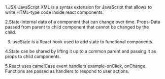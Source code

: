 1.JSX-JavaScript XML is a syntax extension for JavaScript that allows to write HTML-type code inside react components.

2.State-Internal data of a component that can change over time.
Props-Data passed from parent to child component that cannot be changed by the child.

3. useState is a React hook used to add state to functional components.

4.State can be shared by lifting it up to a common parent and passing it as props to child components.

5.React uses camelCase event handlers example-onClick, onChange.
Functions are passed as handlers to respond to user actions.







